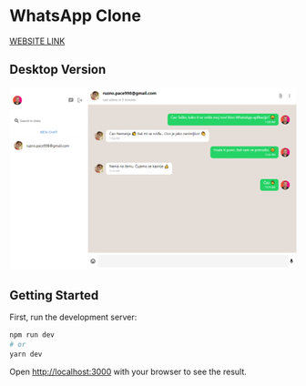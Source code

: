 # WhatsApp Clone

<a href="https://whatsapp-clone-vert-five.vercel.app/" target="_blank">WEBSITE LINK</a>

## Desktop Version

<img src="whatsapp-clone.png" />

## Getting Started

First, run the development server:

```bash
npm run dev
# or
yarn dev
```

Open [http://localhost:3000](http://localhost:3000) with your browser to see the result.
